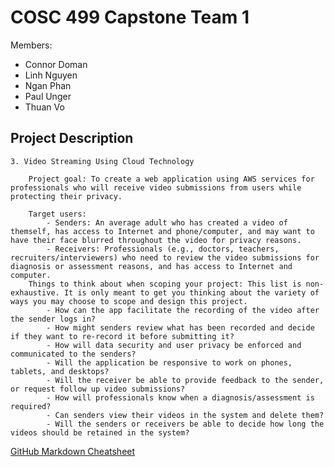 # COSC 499 Capstone Team 1

Members:

-   Connor Doman
-   Linh Nguyen
-   Ngan Phan
-   Paul Unger
-   Thuan Vo

## Project Description

    3. Video Streaming Using Cloud Technology

        Project goal: To create a web application using AWS services for professionals who will receive video submissions from users while protecting their privacy.

        Target users:
            - Senders: An average adult who has created a video of themself, has access to Internet and phone/computer, and may want to have their face blurred throughout the video for privacy reasons.
            - Receivers: Professionals (e.g., doctors, teachers, recruiters/interviewers) who need to review the video submissions for diagnosis or assessment reasons, and has access to Internet and computer.
        Things to think about when scoping your project: This list is non-exhaustive. It is only meant to get you thinking about the variety of ways you may choose to scope and design this project.
            - How can the app facilitate the recording of the video after the sender logs in?
            - How might senders review what has been recorded and decide if they want to re-record it before submitting it?
            - How will data security and user privacy be enforced and communicated to the senders?
            - Will the application be responsive to work on phones, tablets, and desktops?
            - Will the receiver be able to provide feedback to the sender, or request follow up video submissions?
            - How will professionals know when a diagnosis/assessment is required?
            - Can senders view their videos in the system and delete them?
            - Will the senders or receivers be able to decide how long the videos should be retained in the system?

[GitHub Markdown Cheatsheet](https://enterprise.github.com/downloads/en/markdown-cheatsheet.pdf)

